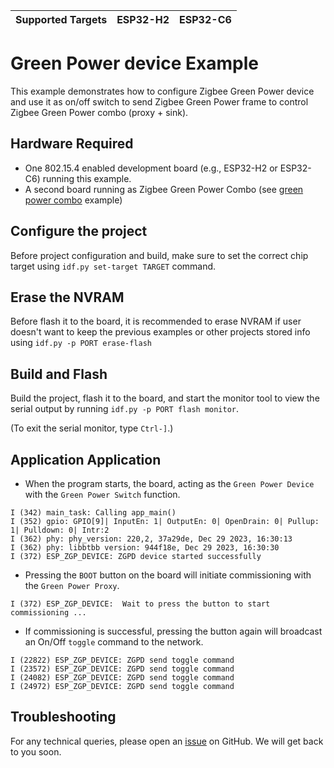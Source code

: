 | Supported Targets | ESP32-H2 | ESP32-C6 |
| ----------------- | -------- | -------- |

# Green Power device Example 

This example demonstrates how to configure Zigbee Green Power device and use it as on/off switch to send Zigbee Green Power frame to control Zigbee Green Power combo (proxy + sink).

## Hardware Required

* One 802.15.4 enabled development board (e.g., ESP32-H2 or ESP32-C6) running this example.
* A second board running as Zigbee Green Power Combo (see [green power combo](../esp_zigbee_gpc/) example)

## Configure the project

Before project configuration and build, make sure to set the correct chip target using `idf.py set-target TARGET` command.

## Erase the NVRAM 

Before flash it to the board, it is recommended to erase NVRAM if user doesn't want to keep the previous examples or other projects stored info 
using `idf.py -p PORT erase-flash`

## Build and Flash

Build the project, flash it to the board, and start the monitor tool to view the serial output by running `idf.py -p PORT flash monitor`.

(To exit the serial monitor, type ``Ctrl-]``.)

## Application Application

- When the program starts, the board, acting as the `Green Power Device` with the `Green Power Switch` function.
```
I (342) main_task: Calling app_main()
I (352) gpio: GPIO[9]| InputEn: 1| OutputEn: 0| OpenDrain: 0| Pullup: 1| Pulldown: 0| Intr:2 
I (362) phy: phy_version: 220,2, 37a29de, Dec 29 2023, 16:30:13
I (362) phy: libbtbb version: 944f18e, Dec 29 2023, 16:30:30
I (372) ESP_ZGP_DEVICE: ZGPD device started successfully
```

- Pressing the `BOOT` button on the board will initiate commissioning with the `Green Power Proxy`.
```
I (372) ESP_ZGP_DEVICE:  Wait to press the button to start commissioning ...
```

- If commissioning is successful, pressing the button again will broadcast an On/Off `toggle` command to the network.
```
I (22822) ESP_ZGP_DEVICE: ZGPD send toggle command
I (23572) ESP_ZGP_DEVICE: ZGPD send toggle command
I (24082) ESP_ZGP_DEVICE: ZGPD send toggle command
I (24972) ESP_ZGP_DEVICE: ZGPD send toggle command
```

## Troubleshooting

For any technical queries, please open an [issue](https://github.com/espressif/esp-zigbee-sdk/issues) on GitHub. We will get back to you soon.
